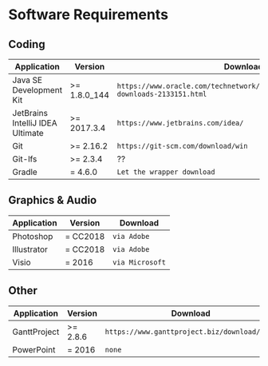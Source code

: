 # Software Requirements

## Coding
| Application | Version | Download |
|-------------|---------|----------|
| Java SE Development Kit  | >= 1.8.0_144 | ``https://www.oracle.com/technetwork/java/javase/downloads/jdk8-downloads-2133151.html`` |
| JetBrains IntelliJ IDEA Ultimate | >= 2017.3.4 | ``https://www.jetbrains.com/idea/`` |
| Git | >= 2.16.2 | ``https://git-scm.com/download/win`` |
| Git-lfs | >= 2.3.4 | ?? |
| Gradle | = 4.6.0  | ``Let the wrapper download`` |

## Graphics & Audio
| Application | Version | Download |
|-------------|---------|----------|
| Photoshop | = CC2018 | ``via Adobe`` |
| Illustrator | = CC2018 | ``via Adobe`` |
| Visio | = 2016 | ``via Microsoft`` |

## Other
| Application | Version | Download |
|-------------|---------|----------|
| GanttProject | >= 2.8.6 | ``https://www.ganttproject.biz/download/free`` |
| PowerPoint | = 2016  | ``none``  |